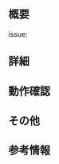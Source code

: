 ## 概要

issue:

<!--
issue番号を書きましょう
背景があればそれも併せて書きましょう
-->

## 詳細

<!--
レビュアーに重点的に見て欲しい内容を書きましょう
レビュアーが疑問に思いそうな部分にコメントしておくと理解しやすいです
-->

## 動作確認

<!--
修正内容について試したこと、スクリーンショット、インタラクションを伴う場合は GIF などを記載しましょう
-->

## その他

<!--
ライブラリを導入した場合は比較候補と選定理由を記載してください
-->

## 参考情報

<!--
参考記事の url などを記載しましょう
-->
